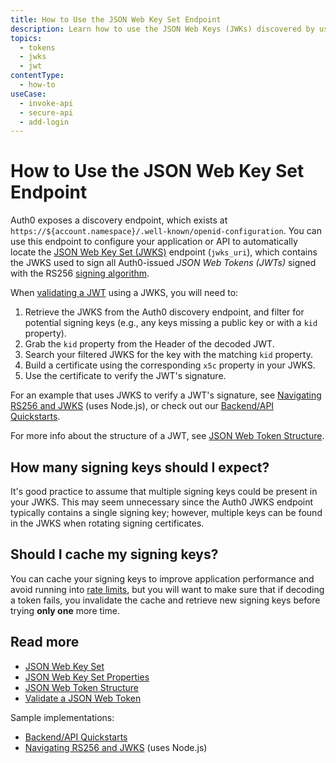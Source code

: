 ```yaml
---
title: How to Use the JSON Web Key Set Endpoint
description: Learn how to use the JSON Web Keys (JWKs) discovered by using the JSON Web Key Set (JWKS) endpoint.
topics:
  - tokens
  - jwks
  - jwt
contentType:
  - how-to
useCase:
  - invoke-api
  - secure-api
  - add-login
---
```

# How to Use the JSON Web Key Set Endpoint

Auth0 exposes a discovery endpoint, which exists at `https://${account.namespace}/.well-known/openid-configuration`. You can use this endpoint to configure your application or API to automatically locate the [JSON Web Key Set (JWKS)](/jwks) endpoint (`jwks_uri`), which contains the JWKS used to sign all Auth0-issued <dfn data-key="json-web-token">JSON Web Tokens (JWTs)</dfn> signed with the RS256 [signing algorithm](/tokens/concepts/signing-algorithms).

When [validating a JWT](/tokens/guides/jwt/validate-jwt) using a JWKS, you will need to:

1. Retrieve the JWKS from the Auth0 discovery endpoint, and filter for potential signing keys (e.g., any keys missing a public key or with a `kid` property).
2. Grab the `kid` property from the Header of the decoded JWT.
3. Search your filtered JWKS for the key with the matching `kid` property.
4. Build a certificate using the corresponding `x5c` property in your JWKS.
5. Use the certificate to verify the JWT's signature.

For an example that uses JWKS to verify a JWT's signature, see [Navigating RS256 and JWKS](https://auth0.com/blog/navigating-rs256-and-jwks/) (uses Node.js), or check out our [Backend/API Quickstarts](/quickstart/backend).

For more info about the structure of a JWT, see [JSON Web Token Structure](/tokens/reference/jwt/jwt-structure).

## How many signing keys should I expect?

It's good practice to assume that multiple signing keys could be present in your JWKS. This may seem unnecessary since the Auth0 JWKS endpoint typically contains a single signing key; however, multiple keys can be found in the JWKS when rotating signing certificates.

## Should I cache my signing keys?

You can cache your signing keys to improve application performance and avoid running into [rate limits](/policies/rate-limits), but you will want to make sure that if decoding a token fails, you invalidate the cache and retrieve new signing keys before trying **only one** more time.

## Read more

* [JSON Web Key Set](/tokens/jwks)
* [JSON Web Key Set Properties](/tokens/reference/jwt/jwks-properties)
* [JSON Web Token Structure](/tokens/reference/jwt/jwt-structure)
* [Validate a JSON Web Token](/tokens/guides/jwt/validate-jwt)

Sample implementations:
* [Backend/API Quickstarts](/quickstart/backend)
* [Navigating RS256 and JWKS](https://auth0.com/blog/navigating-rs256-and-jwks/) (uses Node.js)